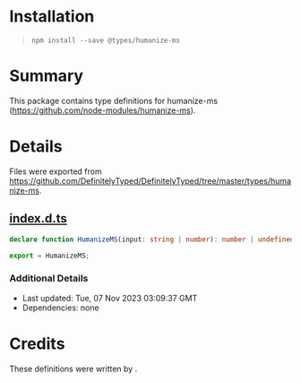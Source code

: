 # Installation
> `npm install --save @types/humanize-ms`

# Summary
This package contains type definitions for humanize-ms (https://github.com/node-modules/humanize-ms).

# Details
Files were exported from https://github.com/DefinitelyTyped/DefinitelyTyped/tree/master/types/humanize-ms.
## [index.d.ts](https://github.com/DefinitelyTyped/DefinitelyTyped/tree/master/types/humanize-ms/index.d.ts)
````ts
declare function HumanizeMS(input: string | number): number | undefined;

export = HumanizeMS;

````

### Additional Details
 * Last updated: Tue, 07 Nov 2023 03:09:37 GMT
 * Dependencies: none

# Credits
These definitions were written by .

